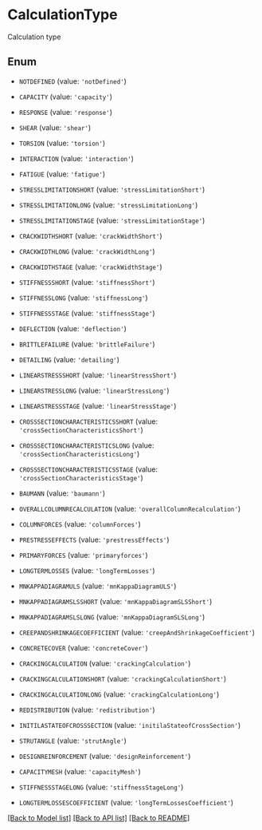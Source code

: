 # CalculationType

Calculation type

## Enum

* `NOTDEFINED` (value: `'notDefined'`)

* `CAPACITY` (value: `'capacity'`)

* `RESPONSE` (value: `'response'`)

* `SHEAR` (value: `'shear'`)

* `TORSION` (value: `'torsion'`)

* `INTERACTION` (value: `'interaction'`)

* `FATIGUE` (value: `'fatigue'`)

* `STRESSLIMITATIONSHORT` (value: `'stressLimitationShort'`)

* `STRESSLIMITATIONLONG` (value: `'stressLimitationLong'`)

* `STRESSLIMITATIONSTAGE` (value: `'stressLimitationStage'`)

* `CRACKWIDTHSHORT` (value: `'crackWidthShort'`)

* `CRACKWIDTHLONG` (value: `'crackWidthLong'`)

* `CRACKWIDTHSTAGE` (value: `'crackWidthStage'`)

* `STIFFNESSSHORT` (value: `'stiffnessShort'`)

* `STIFFNESSLONG` (value: `'stiffnessLong'`)

* `STIFFNESSSTAGE` (value: `'stiffnessStage'`)

* `DEFLECTION` (value: `'deflection'`)

* `BRITTLEFAILURE` (value: `'brittleFailure'`)

* `DETAILING` (value: `'detailing'`)

* `LINEARSTRESSSHORT` (value: `'linearStressShort'`)

* `LINEARSTRESSLONG` (value: `'linearStressLong'`)

* `LINEARSTRESSSTAGE` (value: `'linearStressStage'`)

* `CROSSSECTIONCHARACTERISTICSSHORT` (value: `'crossSectionCharacteristicsShort'`)

* `CROSSSECTIONCHARACTERISTICSLONG` (value: `'crossSectionCharacteristicsLong'`)

* `CROSSSECTIONCHARACTERISTICSSTAGE` (value: `'crossSectionCharacteristicsStage'`)

* `BAUMANN` (value: `'baumann'`)

* `OVERALLCOLUMNRECALCULATION` (value: `'overallColumnRecalculation'`)

* `COLUMNFORCES` (value: `'columnForces'`)

* `PRESTRESSEFFECTS` (value: `'prestressEffects'`)

* `PRIMARYFORCES` (value: `'primaryforces'`)

* `LONGTERMLOSSES` (value: `'longTermLosses'`)

* `MNKAPPADIAGRAMULS` (value: `'mnKappaDiagramULS'`)

* `MNKAPPADIAGRAMSLSSHORT` (value: `'mnKappaDiagramSLSShort'`)

* `MNKAPPADIAGRAMSLSLONG` (value: `'mnKappaDiagramSLSLong'`)

* `CREEPANDSHRINKAGECOEFFICIENT` (value: `'creepAndShrinkageCoefficient'`)

* `CONCRETECOVER` (value: `'concreteCover'`)

* `CRACKINGCALCULATION` (value: `'crackingCalculation'`)

* `CRACKINGCALCULATIONSHORT` (value: `'crackingCalculationShort'`)

* `CRACKINGCALCULATIONLONG` (value: `'crackingCalculationLong'`)

* `REDISTRIBUTION` (value: `'redistribution'`)

* `INITILASTATEOFCROSSSECTION` (value: `'initilaStateofCrossSection'`)

* `STRUTANGLE` (value: `'strutAngle'`)

* `DESIGNREINFORCEMENT` (value: `'designReinforcement'`)

* `CAPACITYMESH` (value: `'capacityMesh'`)

* `STIFFNESSSTAGELONG` (value: `'stiffnessStageLong'`)

* `LONGTERMLOSSESCOEFFICIENT` (value: `'longTermLossesCoefficient'`)

[[Back to Model list]](../README.md#documentation-for-models) [[Back to API list]](../README.md#documentation-for-api-endpoints) [[Back to README]](../README.md)


